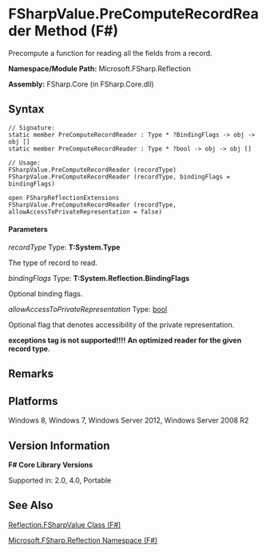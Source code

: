 # FSharpValue.PreComputeRecordReader Method (F#)

Precompute a function for reading all the fields from a record.

**Namespace/Module Path:** Microsoft.FSharp.Reflection

**Assembly:** FSharp.Core (in FSharp.Core.dll)


## Syntax

```
// Signature:
static member PreComputeRecordReader : Type * ?BindingFlags -> obj -> obj []
static member PreComputeRecordReader : Type * ?bool -> obj -> obj []

// Usage:
FSharpValue.PreComputeRecordReader (recordType)
FSharpValue.PreComputeRecordReader (recordType, bindingFlags = bindingFlags)

open FSharpReflectionExtensions
FSharpValue.PreComputeRecordReader (recordType, allowAccessToPrivateRepresentation = false)
```

#### Parameters
*recordType*
Type: **T:System.Type**


The type of record to read.


*bindingFlags*
Type: **T:System.Reflection.BindingFlags**


Optional binding flags.


*allowAccessToPrivateRepresentation*
Type: [bool](http://msdn.microsoft.com/en-us/library/89c0cf9c-49ce-4207-a3be-555851a67dd5)


Optional flag that denotes accessibility of the private representation.



**exceptions tag is not supported!!!!**
**An optimized reader for the given record type.**
## Remarks

## Platforms
Windows 8, Windows 7, Windows Server 2012, Windows Server 2008 R2


## Version Information
**F# Core Library Versions**

Supported in: 2.0, 4.0, Portable




## See Also
[Reflection.FSharpValue Class &#40;F&#35;&#41;](Reflection.FSharpValue+Class+%28FSharp%29.md)

[Microsoft.FSharp.Reflection Namespace &#40;F&#35;&#41;](Microsoft.FSharp.Reflection+Namespace+%28FSharp%29.md)

